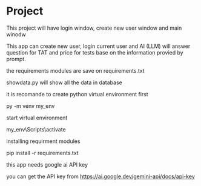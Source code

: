 # Project

This project will have login window, create new user window and main winodw

This app can create new user, login current user and AI (LLM) will answer question for TAT and price for tests base on the information provied by prompt.

the requirements modules are save on requirements.txt

showdata.py will show all the data in database

it is recomande to create python virtual environment first

  py -m venv my_env

start virtual environment 

  my_env\Scripts\activate

installing requirment modules

  pip install -r requirements.txt

this app needs google ai API key

you can get the API key from https://ai.google.dev/gemini-api/docs/api-key


